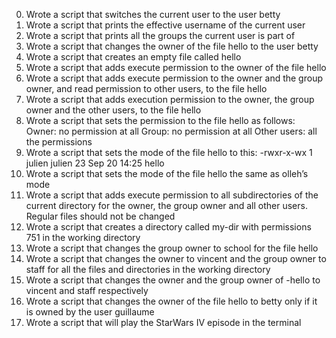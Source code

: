 0. Wrote a script that switches the current user to the user betty
1. Wrote a script that prints the effective username of the current user
2. Wrote a script that prints all the groups the current user is part of
3. Wrote a script that changes the owner of the file hello to the user betty
4. Wrote a script that creates an empty file called hello
5. Wrote a script that adds execute permission to the owner of the file hello
6. Wrote a script that adds execute permission to the owner and the group owner, and read permission to other users, to the file hello
7. Wrote a script that adds execution permission to the owner, the group owner and the other users, to the file hello
8. Wrote a script that sets the permission to the file hello as follows:
Owner: no permission at all
Group: no permission at all
Other users: all the permissions
9. Wrote a script that sets the mode of the file hello to this:
-rwxr-x-wx 1 julien julien 23 Sep 20 14:25 hello
10. Wrote a script that sets the mode of the file hello the same as olleh’s mode
11. Wrote a script that adds execute permission to all subdirectories of the current directory for the owner, the group owner and all other users. Regular files should not be changed
12. Wrote a script that creates a directory called my-dir with permissions 751 in the working directory
13. Wrote a script that changes the group owner to school for the file hello
14. Wrote a script that changes the owner to vincent and the group owner to staff for all the files and directories in the working directory
15. Wrote a script that changes the owner and the group owner of -hello to vincent and staff respectively
16. Wrote a script that changes the owner of the file hello to betty only if it is owned by the user guillaume
17. Wrote a script that will play the StarWars IV episode in the terminal

